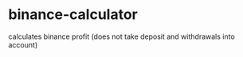 # binance-calculator
calculates binance profit (does not take deposit and withdrawals into account) 
